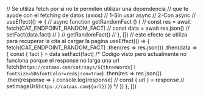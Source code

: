   // Se utiliza fetch por si no te permiten utilizar una dependencia
  // que te ayude con el fetching de datos (axios)
  // 1-Sin usar async
  // 2-Con async
  // useEffect(() => {
  //   async function getRandomFact () {
  //     const res = await fetch(CAT_ENDPOINT_RANDOM_FACT)
  //     const data = await res.json()
  //     setFact(data.fact)
  //   }
  //   getRandomFact()
  // }, [])
  // este efecto se utiliza para recuperar la cita al cargar la pagina
  useEffect(() => {
    fetch(CAT_ENDPOINT_RANDOM_FACT)
      .then(res => res.json())
      .then(data => {
        const { fact } = data
        setFact(fact)
        /*
        Codigo visto pero actualmente no funciona porque el response
        no larga una url
        fetch(`https://cataas.com/cat/says/${threeWords}?fontSize=50&fontColor=red&json=true`)
          .then(res => res.json())
          .then(response => {
            console.log(response)
            // const { url } = response
            // setImageUrl(`https://cataas.com${url}`)
          })
        */
      })
  }, [])